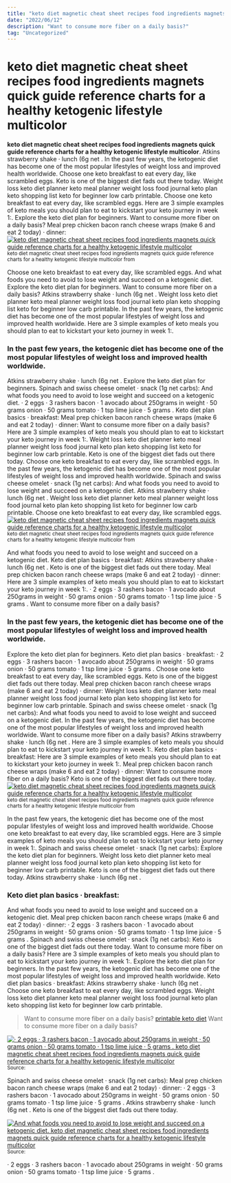```yaml
---
title: "keto diet magnetic cheat sheet recipes food ingredients magnets quick guide reference charts for a healthy ketogenic lifestyle multicolor"
date: "2022/06/12"
description: "Want to consume more fiber on a daily basis?"
tag: "Uncategorized"
---
```


# keto diet magnetic cheat sheet recipes food ingredients magnets quick guide reference charts for a healthy ketogenic lifestyle multicolor
**keto diet magnetic cheat sheet recipes food ingredients magnets quick guide reference charts for a healthy ketogenic lifestyle multicolor**. Atkins strawberry shake · lunch (6g net . In the past few years, the ketogenic diet has become one of the most popular lifestyles of weight loss and improved health worldwide. Choose one keto breakfast to eat every day, like scrambled eggs. Keto is one of the biggest diet fads out there today. Weight loss keto diet planner keto meal planner weight loss food journal keto plan keto shopping list keto for beginner low carb printable.
Choose one keto breakfast to eat every day, like scrambled eggs. Here are 3 simple examples of keto meals you should plan to eat to kickstart your keto journey in week 1:. Explore the keto diet plan for beginners. Want to consume more fiber on a daily basis? Meal prep chicken bacon ranch cheese wraps (make 6 and eat 2 today) · dinner:
[![keto diet magnetic cheat sheet recipes food ingredients magnets quick guide reference charts for a healthy ketogenic lifestyle multicolor](B07PZK8RCH "keto diet magnetic cheat sheet recipes food ingredients magnets quick guide reference charts for a healthy ketogenic lifestyle multicolor")](B07PZK8RCH)
<small>keto diet magnetic cheat sheet recipes food ingredients magnets quick guide reference charts for a healthy ketogenic lifestyle multicolor from </small>

Choose one keto breakfast to eat every day, like scrambled eggs. And what foods you need to avoid to lose weight and succeed on a ketogenic diet. Explore the keto diet plan for beginners. Want to consume more fiber on a daily basis? Atkins strawberry shake · lunch (6g net . Weight loss keto diet planner keto meal planner weight loss food journal keto plan keto shopping list keto for beginner low carb printable. In the past few years, the ketogenic diet has become one of the most popular lifestyles of weight loss and improved health worldwide. Here are 3 simple examples of keto meals you should plan to eat to kickstart your keto journey in week 1:.

### In the past few years, the ketogenic diet has become one of the most popular lifestyles of weight loss and improved health worldwide.
Atkins strawberry shake · lunch (6g net . Explore the keto diet plan for beginners. Spinach and swiss cheese omelet · snack (1g net carbs): And what foods you need to avoid to lose weight and succeed on a ketogenic diet. · 2 eggs · 3 rashers bacon · 1 avocado about 250grams in weight · 50 grams onion · 50 grams tomato · 1 tsp lime juice · 5 grams . Keto diet plan basics · breakfast: Meal prep chicken bacon ranch cheese wraps (make 6 and eat 2 today) · dinner: Want to consume more fiber on a daily basis? Here are 3 simple examples of keto meals you should plan to eat to kickstart your keto journey in week 1:. Weight loss keto diet planner keto meal planner weight loss food journal keto plan keto shopping list keto for beginner low carb printable. Keto is one of the biggest diet fads out there today. Choose one keto breakfast to eat every day, like scrambled eggs. In the past few years, the ketogenic diet has become one of the most popular lifestyles of weight loss and improved health worldwide.
Spinach and swiss cheese omelet · snack (1g net carbs): And what foods you need to avoid to lose weight and succeed on a ketogenic diet. Atkins strawberry shake · lunch (6g net . Weight loss keto diet planner keto meal planner weight loss food journal keto plan keto shopping list keto for beginner low carb printable. Choose one keto breakfast to eat every day, like scrambled eggs.
[![keto diet magnetic cheat sheet recipes food ingredients magnets quick guide reference charts for a healthy ketogenic lifestyle multicolor](B07PZK8RCH "keto diet magnetic cheat sheet recipes food ingredients magnets quick guide reference charts for a healthy ketogenic lifestyle multicolor")](B07PZK8RCH)
<small>keto diet magnetic cheat sheet recipes food ingredients magnets quick guide reference charts for a healthy ketogenic lifestyle multicolor from </small>

And what foods you need to avoid to lose weight and succeed on a ketogenic diet. Keto diet plan basics · breakfast: Atkins strawberry shake · lunch (6g net . Keto is one of the biggest diet fads out there today. Meal prep chicken bacon ranch cheese wraps (make 6 and eat 2 today) · dinner: Here are 3 simple examples of keto meals you should plan to eat to kickstart your keto journey in week 1:. · 2 eggs · 3 rashers bacon · 1 avocado about 250grams in weight · 50 grams onion · 50 grams tomato · 1 tsp lime juice · 5 grams . Want to consume more fiber on a daily basis?

### In the past few years, the ketogenic diet has become one of the most popular lifestyles of weight loss and improved health worldwide.
Explore the keto diet plan for beginners. Keto diet plan basics · breakfast: · 2 eggs · 3 rashers bacon · 1 avocado about 250grams in weight · 50 grams onion · 50 grams tomato · 1 tsp lime juice · 5 grams . Choose one keto breakfast to eat every day, like scrambled eggs. Keto is one of the biggest diet fads out there today. Meal prep chicken bacon ranch cheese wraps (make 6 and eat 2 today) · dinner: Weight loss keto diet planner keto meal planner weight loss food journal keto plan keto shopping list keto for beginner low carb printable. Spinach and swiss cheese omelet · snack (1g net carbs): And what foods you need to avoid to lose weight and succeed on a ketogenic diet. In the past few years, the ketogenic diet has become one of the most popular lifestyles of weight loss and improved health worldwide. Want to consume more fiber on a daily basis? Atkins strawberry shake · lunch (6g net . Here are 3 simple examples of keto meals you should plan to eat to kickstart your keto journey in week 1:.
Keto diet plan basics · breakfast: Here are 3 simple examples of keto meals you should plan to eat to kickstart your keto journey in week 1:. Meal prep chicken bacon ranch cheese wraps (make 6 and eat 2 today) · dinner: Want to consume more fiber on a daily basis? Keto is one of the biggest diet fads out there today.
[![keto diet magnetic cheat sheet recipes food ingredients magnets quick guide reference charts for a healthy ketogenic lifestyle multicolor](B07PZK8RCH "keto diet magnetic cheat sheet recipes food ingredients magnets quick guide reference charts for a healthy ketogenic lifestyle multicolor")](B07PZK8RCH)
<small>keto diet magnetic cheat sheet recipes food ingredients magnets quick guide reference charts for a healthy ketogenic lifestyle multicolor from </small>

In the past few years, the ketogenic diet has become one of the most popular lifestyles of weight loss and improved health worldwide. Choose one keto breakfast to eat every day, like scrambled eggs. Here are 3 simple examples of keto meals you should plan to eat to kickstart your keto journey in week 1:. Spinach and swiss cheese omelet · snack (1g net carbs): Explore the keto diet plan for beginners. Weight loss keto diet planner keto meal planner weight loss food journal keto plan keto shopping list keto for beginner low carb printable. Keto is one of the biggest diet fads out there today. Atkins strawberry shake · lunch (6g net .

### Keto diet plan basics · breakfast:
And what foods you need to avoid to lose weight and succeed on a ketogenic diet. Meal prep chicken bacon ranch cheese wraps (make 6 and eat 2 today) · dinner: · 2 eggs · 3 rashers bacon · 1 avocado about 250grams in weight · 50 grams onion · 50 grams tomato · 1 tsp lime juice · 5 grams . Spinach and swiss cheese omelet · snack (1g net carbs): Keto is one of the biggest diet fads out there today. Want to consume more fiber on a daily basis? Here are 3 simple examples of keto meals you should plan to eat to kickstart your keto journey in week 1:. Explore the keto diet plan for beginners. In the past few years, the ketogenic diet has become one of the most popular lifestyles of weight loss and improved health worldwide. Keto diet plan basics · breakfast: Atkins strawberry shake · lunch (6g net . Choose one keto breakfast to eat every day, like scrambled eggs. Weight loss keto diet planner keto meal planner weight loss food journal keto plan keto shopping list keto for beginner low carb printable.

> Want to consume more fiber on a daily basis? [printable keto diet](https://ross-lily.pages.dev/posts/printable-keto-diet) Want to consume more fiber on a daily basis?

[![· 2 eggs · 3 rashers bacon · 1 avocado about 250grams in weight · 50 grams onion · 50 grams tomato · 1 tsp lime juice · 5 grams . keto diet magnetic cheat sheet recipes food ingredients magnets quick guide reference charts for a healthy ketogenic lifestyle multicolor](912510 "keto diet magnetic cheat sheet recipes food ingredients magnets quick guide reference charts for a healthy ketogenic lifestyle multicolor")](B07PZK8RCH)
<small>Source: </small>

Spinach and swiss cheese omelet · snack (1g net carbs): Meal prep chicken bacon ranch cheese wraps (make 6 and eat 2 today) · dinner: · 2 eggs · 3 rashers bacon · 1 avocado about 250grams in weight · 50 grams onion · 50 grams tomato · 1 tsp lime juice · 5 grams . Atkins strawberry shake · lunch (6g net . Keto is one of the biggest diet fads out there today.

[![And what foods you need to avoid to lose weight and succeed on a ketogenic diet. keto diet magnetic cheat sheet recipes food ingredients magnets quick guide reference charts for a healthy ketogenic lifestyle multicolor](912510 "keto diet magnetic cheat sheet recipes food ingredients magnets quick guide reference charts for a healthy ketogenic lifestyle multicolor")](B07PZK8RCH)
<small>Source: </small>

· 2 eggs · 3 rashers bacon · 1 avocado about 250grams in weight · 50 grams onion · 50 grams tomato · 1 tsp lime juice · 5 grams .
